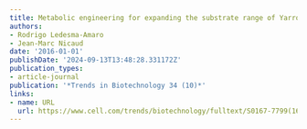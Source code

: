 ```yaml
---
title: Metabolic engineering for expanding the substrate range of Yarrowia lipolytica
authors:
- Rodrigo Ledesma-Amaro
- Jean-Marc Nicaud
date: '2016-01-01'
publishDate: '2024-09-13T13:48:28.331172Z'
publication_types:
- article-journal
publication: '*Trends in Biotechnology 34 (10)*'
links:
- name: URL
  url: https://www.cell.com/trends/biotechnology/fulltext/S0167-7799(16)30029-4
---
```

